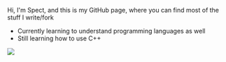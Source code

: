 Hi, I'm Spect, and this is my GitHub page, where you can find most of the stuff I write/fork
- Currently learning to understand programming languages as well
- Still learning how to use C++

<p>
  <img src="https://discord.c99.nl/widget/theme-1/926814218601267201.png">
</p>

